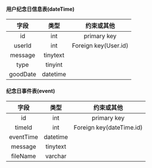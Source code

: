 #### 用户纪念日信息表(dateTime)

|   字段   |   类型   |      约束或其他      |
| :------: | :------: | :------------------: |
|    id    |   int    |     primary key      |
|  userId  |   int    | Foreign key(User.id) |
| message  | tinytext |                      |
|   type   | tinyint  |                      |
| goodDate | datetime |                      |



#### 纪念日事件表(event)

|   字段    |   类型   |        约束或其他        |
| :-------: | :------: | :----------------------: |
|    id     |   int    |       primary key        |
|  timeId   |   int    | Foreign key(dateTime.id) |
| eventTime | datetime |                          |
|  message  | tinytext |                          |
| fileName  | varchar  |                          |

